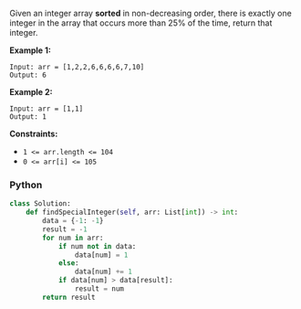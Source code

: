 Given an integer array  **sorted**  in non-decreasing order, there is exactly one integer in the array that occurs more than 25% of the time, return that integer.

**Example 1:**
```
Input: arr = [1,2,2,6,6,6,6,7,10]
Output: 6
```

**Example 2:**
```
Input: arr = [1,1]
Output: 1
```

**Constraints:**

-   `1 <= arr.length <= 104`
-   `0 <= arr[i] <= 105`


### Python
```python
class Solution:
    def findSpecialInteger(self, arr: List[int]) -> int:
        data = {-1: -1}
        result = -1
        for num in arr:
            if num not in data:
                data[num] = 1
            else:
                data[num] += 1
            if data[num] > data[result]:
                result = num
        return result
```